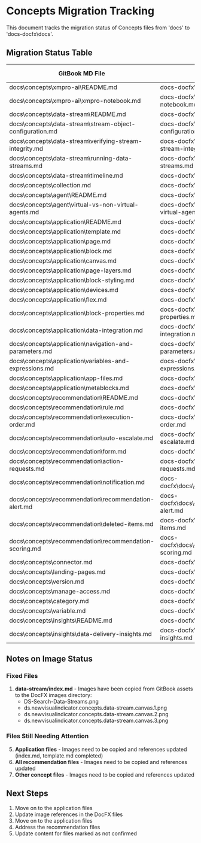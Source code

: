 # Concepts Migration Tracking

This document tracks the migration status of Concepts files from 'docs' to 'docs-docfx\docs'.

## Migration Status Table

| GitBook MD File | DocFX MD File | Content Confirmed | Images Correct | TOC Reachable |
|----------------|---------------|-------------------|----------------|---------------|
| docs\concepts\xmpro-ai\README.md | docs-docfx\docs\concepts\xmpro-ai\index.md | ✓ | ✓ | ✓ |
| docs\concepts\xmpro-ai\xmpro-notebook.md | docs-docfx\docs\concepts\xmpro-ai\xmpro-notebook.md | ✓ | ✓ | ✓ |
| docs\concepts\data-stream\README.md | docs-docfx\docs\concepts\data-stream\index.md | ✓ | ✓ | ✓ |
| docs\concepts\data-stream\stream-object-configuration.md | docs-docfx\docs\concepts\data-stream\stream-object-configuration.md | ✓ | ✓ | ✓ |
| docs\concepts\data-stream\verifying-stream-integrity.md | docs-docfx\docs\concepts\data-stream\verifying-stream-integrity.md | ✓ | ✓ | ✓ |
| docs\concepts\data-stream\running-data-streams.md | docs-docfx\docs\concepts\data-stream\running-data-streams.md | ✓ | ✓ | ✓ |
| docs\concepts\data-stream\timeline.md | docs-docfx\docs\concepts\data-stream\timeline.md | ✓ | ✓ | ✓ |
| docs\concepts\collection.md | docs-docfx\docs\concepts\collection.md | ✓ | ❌ | ✓ |
| docs\concepts\agent\README.md | docs-docfx\docs\concepts\agent\index.md | ✓ | ❌ | ✓ |
| docs\concepts\agent\virtual-vs-non-virtual-agents.md | docs-docfx\docs\concepts\agent\virtual-vs-non-virtual-agents.md | ✓ | ❌ | ✓ |
| docs\concepts\application\README.md | docs-docfx\docs\concepts\application\index.md | ✓ | ✓ | ✓ |
| docs\concepts\application\template.md | docs-docfx\docs\concepts\application\template.md | ✓ | ✓ | ✓ |
| docs\concepts\application\page.md | docs-docfx\docs\concepts\application\page.md | ✓ | ❌ | ✓ |
| docs\concepts\application\block.md | docs-docfx\docs\concepts\application\block.md | ❌ | ❌ | ✓ |
| docs\concepts\application\canvas.md | docs-docfx\docs\concepts\application\canvas.md | ✓ | ❌ | ✓ |
| docs\concepts\application\page-layers.md | docs-docfx\docs\concepts\application\page-layers.md | ✓ | ❌ | ✓ |
| docs\concepts\application\block-styling.md | docs-docfx\docs\concepts\application\block-styling.md | ❌ | ❌ | ✓ |
| docs\concepts\application\devices.md | docs-docfx\docs\concepts\application\devices.md | ✓ | ❌ | ✓ |
| docs\concepts\application\flex.md | docs-docfx\docs\concepts\application\flex.md | ✓ | ❌ | ✓ |
| docs\concepts\application\block-properties.md | docs-docfx\docs\concepts\application\block-properties.md | ❌ | ❌ | ✓ |
| docs\concepts\application\data-integration.md | docs-docfx\docs\concepts\application\data-integration.md | ❌ | ❌ | ✓ |
| docs\concepts\application\navigation-and-parameters.md | docs-docfx\docs\concepts\application\navigation-and-parameters.md | ✓ | ❌ | ✓ |
| docs\concepts\application\variables-and-expressions.md | docs-docfx\docs\concepts\application\variables-and-expressions.md | ✓ | ❌ | ✓ |
| docs\concepts\application\app-files.md | docs-docfx\docs\concepts\application\app-files.md | ✓ | ❌ | ✓ |
| docs\concepts\application\metablocks.md | docs-docfx\docs\concepts\application\metablocks.md | ✓ | N/A | ✓ |
| docs\concepts\recommendation\README.md | docs-docfx\docs\concepts\recommendation\index.md | ❌ | ❌ | ✓ |
| docs\concepts\recommendation\rule.md | docs-docfx\docs\concepts\recommendation\rule.md | ✓ | ❌ | ✓ |
| docs\concepts\recommendation\execution-order.md | docs-docfx\docs\concepts\recommendation\execution-order.md | ✓ | ❌ | ✓ |
| docs\concepts\recommendation\auto-escalate.md | docs-docfx\docs\concepts\recommendation\auto-escalate.md | ✓ | ❌ | ✓ |
| docs\concepts\recommendation\form.md | docs-docfx\docs\concepts\recommendation\form.md | ❌ | ❌ | ✓ |
| docs\concepts\recommendation\action-requests.md | docs-docfx\docs\concepts\recommendation\action-requests.md | ❌ | ❌ | ✓ |
| docs\concepts\recommendation\notification.md | docs-docfx\docs\concepts\recommendation\notification.md | ❌ | ❌ | ✓ |
| docs\concepts\recommendation\recommendation-alert.md | docs-docfx\docs\concepts\recommendation\recommendation-alert.md | ✓ | ❌ | ✓ |
| docs\concepts\recommendation\deleted-items.md | docs-docfx\docs\concepts\recommendation\deleted-items.md | ❌ | ❌ | ✓ |
| docs\concepts\recommendation\recommendation-scoring.md | docs-docfx\docs\concepts\recommendation\recommendation-scoring.md | ❌ | ❌ | ✓ |
| docs\concepts\connector.md | docs-docfx\docs\concepts\connector.md | ✓ | ❌ | ✓ |
| docs\concepts\landing-pages.md | docs-docfx\docs\concepts\landing-pages.md | ✓ | ❌ | ✓ |
| docs\concepts\version.md | docs-docfx\docs\concepts\version.md | ✓ | ❌ | ✓ |
| docs\concepts\manage-access.md | docs-docfx\docs\concepts\manage-access.md | ✓ | ❌ | ✓ |
| docs\concepts\category.md | docs-docfx\docs\concepts\category.md | ✓ | ❌ | ✓ |
| docs\concepts\variable.md | docs-docfx\docs\concepts\variable.md | ✓ | ❌ | ✓ |
| docs\concepts\insights\README.md | docs-docfx\docs\concepts\insights\index.md | ✓ | N/A | ✓ |
| docs\concepts\insights\data-delivery-insights.md | docs-docfx\docs\concepts\insights\data-delivery-insights.md | ❌ | N/A | ✓ |

## Notes on Image Status

### Fixed Files
1. **data-stream/index.md** - Images have been copied from GitBook assets to the DocFX images directory:
   - DS-Search-Data-Streams.png
   - ds.newvisualindicator.concepts.data-stream.canvas.1.png
   - ds.newvisualindicator.concepts.data-stream.canvas.2.png
   - ds.newvisualindicator.concepts.data-stream.canvas.3.png

### Files Still Needing Attention
5. **Application files** - Images need to be copied and references updated (index.md, template.md completed)
6. **All recommendation files** - Images need to be copied and references updated
7. **Other concept files** - Images need to be copied and references updated

## Next Steps
1. Move on to the application files
2. Update image references in the DocFX files
3. Move on to the application files
4. Address the recommendation files
5. Update content for files marked as not confirmed
